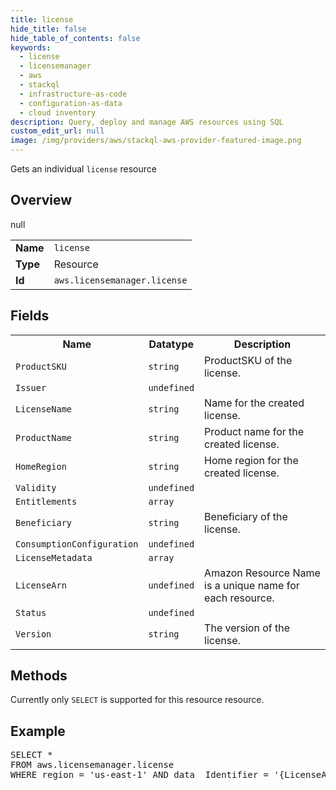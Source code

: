 ```yaml
---
title: license
hide_title: false
hide_table_of_contents: false
keywords:
  - license
  - licensemanager
  - aws
  - stackql
  - infrastructure-as-code
  - configuration-as-data
  - cloud inventory
description: Query, deploy and manage AWS resources using SQL
custom_edit_url: null
image: /img/providers/aws/stackql-aws-provider-featured-image.png
---
```

Gets an individual <code>license</code> resource

## Overview
<table><tbody>
<tr><td><b>Name</b></td><td><code>license</code></td></tr>
<tr><td><b>Type</b></td><td>Resource</td></tr>
null
<tr><td><b>Id</b></td><td><code>aws.licensemanager.license</code></td></tr>
</tbody></table>

## Fields
<table><tbody>
<tr><th>Name</th><th>Datatype</th><th>Description</th></tr>
<tr><td><code>ProductSKU</code></td><td><code>string</code></td><td>ProductSKU of the license.</td></tr><tr><td><code>Issuer</code></td><td><code>undefined</code></td><td></td></tr><tr><td><code>LicenseName</code></td><td><code>string</code></td><td>Name for the created license.</td></tr><tr><td><code>ProductName</code></td><td><code>string</code></td><td>Product name for the created license.</td></tr><tr><td><code>HomeRegion</code></td><td><code>string</code></td><td>Home region for the created license.</td></tr><tr><td><code>Validity</code></td><td><code>undefined</code></td><td></td></tr><tr><td><code>Entitlements</code></td><td><code>array</code></td><td></td></tr><tr><td><code>Beneficiary</code></td><td><code>string</code></td><td>Beneficiary of the license.</td></tr><tr><td><code>ConsumptionConfiguration</code></td><td><code>undefined</code></td><td></td></tr><tr><td><code>LicenseMetadata</code></td><td><code>array</code></td><td></td></tr><tr><td><code>LicenseArn</code></td><td><code>undefined</code></td><td>Amazon Resource Name is a unique name for each resource.</td></tr><tr><td><code>Status</code></td><td><code>undefined</code></td><td></td></tr><tr><td><code>Version</code></td><td><code>string</code></td><td>The version of the license.</td></tr>
</tbody></table>

## Methods
Currently only <code>SELECT</code> is supported for this resource resource.

## Example
<pre>
SELECT * 
FROM aws.licensemanager.license
WHERE region = 'us-east-1' AND data__Identifier = '{LicenseArn}'
</pre>
